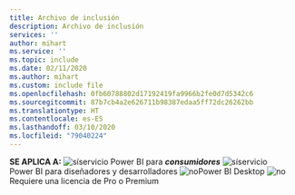 ```yaml
---
title: Archivo de inclusión
description: Archivo de inclusión
services: ''
author: mihart
ms.service: ''
ms.topic: include
ms.date: 02/11/2020
ms.author: mihart
ms.custom: include file
ms.openlocfilehash: 0fb60788802d17192419fa9966b2fe0d7d5342c6
ms.sourcegitcommit: 87b7cb4a2e626711b98387edaa5ff72dc26262bb
ms.translationtype: HT
ms.contentlocale: es-ES
ms.lasthandoff: 03/10/2020
ms.locfileid: "79040224"
---
```

<Token>**SE APLICA A:** ![sí](media/yes.png)servicio Power BI para ***consumidores*** ![sí](media/yes.png)servicio Power BI para diseñadores y desarrolladores ![no](media/no.png)Power BI Desktop ![no](media/no.png)Requiere una licencia de Pro o Premium </Token>